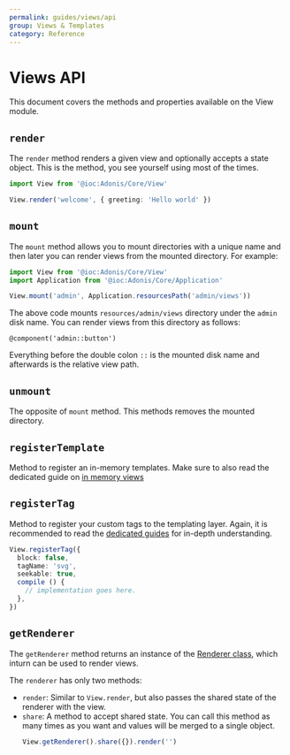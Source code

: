 ```yaml
---
permalink: guides/views/api
group: Views & Templates
category: Reference
---
```


# Views API
This document covers the methods and properties available on the View module.

## `render`
The `render` method renders a given view and optionally accepts a state object. This is the method, you see yourself using most of the times.

```ts
import View from '@ioc:Adonis/Core/View'

View.render('welcome', { greeting: 'Hello world' })
```

## `mount`
The `mount` method allows you to mount directories with a unique name and then later you can render views from the mounted directory. For example:

```ts
import View from '@ioc:Adonis/Core/View'
import Application from '@ioc:Adonis/Core/Application'

View.mount('admin', Application.resourcesPath('admin/views'))
```

The above code mounts `resources/admin/views` directory under the `admin` disk name. You can render views from this directory as follows:

```edge
@component('admin::button')
```

Everything before the double colon `::` is the mounted disk name and afterwards is the relative view path.

## `unmount`
The opposite of `mount` method. This methods removes the mounted directory.

## `registerTemplate`
Method to register an in-memory templates. Make sure to also read the dedicated guide on [in memory views](/guides/views/in-memory-views)

<!-- creating-svg-tag page not found -->
## `registerTag`
Method to register your custom tags to the templating layer. Again, it is recommended to read the [dedicated guides](/guides/views/creating-svg-tag) for in-depth understanding.

```ts
View.registerTag({
  block: false,
  tagName: 'svg',
  seekable: true,
  compile () {
    // implementation goes here.
  },
})
```

## `getRenderer`
The `getRenderer` method returns an instance of the [Renderer class](https://github.com/edge-js/edge/blob/develop/src/Renderer/index.ts), which inturn can be used to render views.

The `renderer` has only two methods:

- `render`: Similar to `View.render`, but also passes the shared state of the renderer with the view.
- `share`: A method to accept shared state. You can call this method as many times as you want and values will be merged to a single object.
  ```ts
  View.getRenderer().share({}).render('')
  ```
